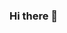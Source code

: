### Hi there 👋

<!--
**IvoAP/ivoap** is a ✨ _special_ ✨ repository because its `README.md` (this file) appears on your GitHub profile.

Here are some ideas to get you started:

- 🔭 I’m currently working on ...
- 🌱 I’m currently learning: machine learning
- 👯 I’m looking to collaborate on ...
- 🤔 I’m looking for help with ...
- 💬 Ask me about ...
- 📫 How to reach me: ivoaguiarpimenta@gmail.com
- 😄 Pronouns: he/him
- ⚡ Fun fact: ...
-->
